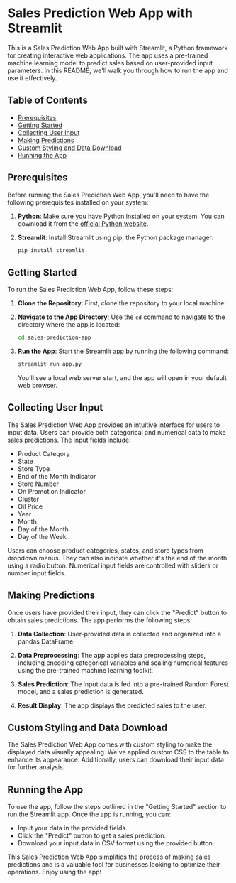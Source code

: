 # Sales Prediction Web App with Streamlit

This is a Sales Prediction Web App built with Streamlit, a Python framework for creating interactive web applications. The app uses a pre-trained machine learning model to predict sales based on user-provided input parameters. In this README, we'll walk you through how to run the app and use it effectively.

## Table of Contents

- [Prerequisites](#prerequisites)
- [Getting Started](#getting-started)
- [Collecting User Input](#collecting-user-input)
- [Making Predictions](#making-predictions)
- [Custom Styling and Data Download](#custom-styling-and-data-download)
- [Running the App](#running-the-app)

## Prerequisites

Before running the Sales Prediction Web App, you'll need to have the following prerequisites installed on your system:

1. **Python**: Make sure you have Python installed on your system. You can download it from the [official Python website](https://www.python.org/downloads/).

2. **Streamlit**: Install Streamlit using pip, the Python package manager:

   ```bash
   pip install streamlit
   ```

## Getting Started

To run the Sales Prediction Web App, follow these steps:

1. **Clone the Repository**: First, clone the repository to your local machine:
2. **Navigate to the App Directory**: Use the `cd` command to navigate to the directory where the app is located:

   ```bash
   cd sales-prediction-app
   ```

3. **Run the App**: Start the Streamlit app by running the following command:

   ```bash
   streamlit run app.py
   ```

   You'll see a local web server start, and the app will open in your default web browser.

## Collecting User Input

The Sales Prediction Web App provides an intuitive interface for users to input data. Users can provide both categorical and numerical data to make sales predictions. The input fields include:

- Product Category
- State
- Store Type
- End of the Month Indicator
- Store Number
- On Promotion Indicator
- Cluster
- Oil Price
- Year
- Month
- Day of the Month
- Day of the Week

Users can choose product categories, states, and store types from dropdown menus. They can also indicate whether it's the end of the month using a radio button. Numerical input fields are controlled with sliders or number input fields.

## Making Predictions

Once users have provided their input, they can click the "Predict" button to obtain sales predictions. The app performs the following steps:

1. **Data Collection**: User-provided data is collected and organized into a pandas DataFrame.

2. **Data Preprocessing**: The app applies data preprocessing steps, including encoding categorical variables and scaling numerical features using the pre-trained machine learning toolkit.

3. **Sales Prediction**: The input data is fed into a pre-trained Random Forest model, and a sales prediction is generated.

4. **Result Display**: The app displays the predicted sales to the user.

## Custom Styling and Data Download

The Sales Prediction Web App comes with custom styling to make the displayed data visually appealing. We've applied custom CSS to the table to enhance its appearance. Additionally, users can download their input data for further analysis.

## Running the App

To use the app, follow the steps outlined in the "Getting Started" section to run the Streamlit app. Once the app is running, you can:

- Input your data in the provided fields.
- Click the "Predict" button to get a sales prediction.
- Download your input data in CSV format using the provided button.

This Sales Prediction Web App simplifies the process of making sales predictions and is a valuable tool for businesses looking to optimize their operations. Enjoy using the app!
